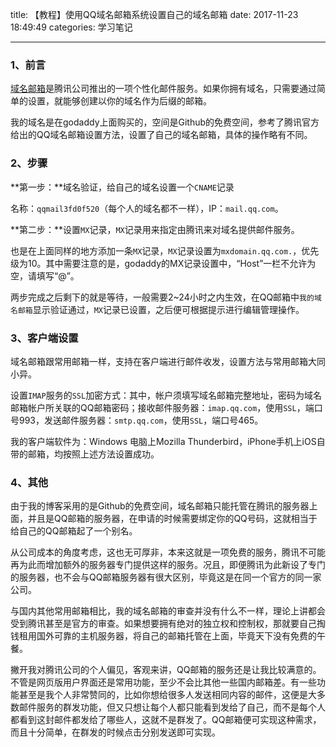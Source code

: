 title: 【教程】使用QQ域名邮箱系统设置自己的域名邮箱
date: 2017-11-23 18:49:49
categories: 学习笔记

---



### 1、前言

[域名邮箱](http://domain.mail.qq.com)是腾讯公司推出的一项个性化邮件服务。如果你拥有域名，只需要通过简单的设置，就能够创建以你的域名作为后缀的邮箱。

<!--more-->


我的域名是在godaddy上面购买的，空间是Github的免费空间，参考了腾讯官方给出的QQ域名邮箱设置方法，设置了自己的域名邮箱，具体的操作略有不同。

### 2、步骤



**第一步：**域名验证，给自己的域名设置一个`CNAME`记录

名称：`qqmail3fd0f520`（每个人的域名都不一样），IP：`mail.qq.com`。

**第二步：**设置`MX`记录，`MX`记录用来指定由腾讯来对域名提供邮件服务。

也是在上面同样的地方添加一条`MX`记录，`MX`记录设置为`mxdomain.qq.com.`，优先级为10。其中需要注意的是，godaddy的MX记录设置中，“Host”一栏不允许为空，请填写“@”。

两步完成之后剩下的就是等待，一般需要2~24小时之内生效，在QQ邮箱中`我的域名邮箱`显示验证通过，`MX`记录已设置，之后便可根据提示进行编辑管理操作。


### 3、客户端设置


域名邮箱跟常用邮箱一样，支持在客户端进行邮件收发，设置方法与常用邮箱大同小异。

设置`IMAP`服务的`SSL`加密方式：其中，帐户须填写域名邮箱完整地址，密码为域名邮箱帐户所关联的QQ邮箱密码；接收邮件服务器：`imap.qq.com`，使用`SSL`，端口号993，发送邮件服务器：`smtp.qq.com`，使用`SSL`，端口号465。

我的客户端软件为：Windows 电脑上Mozilla Thunderbird，iPhone手机上iOS自带的邮箱，均按照上述方法设置成功。

### 4、其他


由于我的博客采用的是Github的免费空间，域名邮箱只能托管在腾讯的服务器上面，并且是QQ邮箱的服务器，在申请的时候需要绑定你的QQ号码，这就相当于给自己的QQ邮箱起了一个别名。

从公司成本的角度考虑，这也无可厚非，本来这就是一项免费的服务，腾讯不可能再为此而增加额外的服务器专门提供这样的服务。况且，即便腾讯为此新设了专门的服务器，也不会与QQ邮箱服务器有很大区别，毕竟这是在同一个官方的同一家公司。

与国内其他常用邮箱相比，我的域名邮箱的审查并没有什么不一样，理论上讲都会受到腾讯甚至是官方的审查。如果想要拥有绝对的独立权和控制权，那就要自己掏钱租用国外可靠的主机服务器，将自己的邮箱托管在上面，毕竟天下没有免费的午餐。

撇开我对腾讯公司的个人偏见，客观来讲，QQ邮箱的服务还是让我比较满意的。不管是网页版用户界面还是常用功能，至少不会比其他一些国内邮箱差。有一些功能甚至是我个人非常赞同的，比如你想给很多人发送相同内容的邮件，这便是大多数邮件服务的群发功能，但又只想让每个人都只能看到发给了自己，而不是每个人都看到这封邮件都发给了哪些人，这就不是群发了。QQ邮箱便可实现这种需求，而且十分简单，在群发的时候点击分别发送即可实现。





